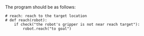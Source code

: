 

The program should be as follows:

```
# reach: reach to the target location
# def reach(robot):
    if check("the robot's gripper is not near reach target"):
        robot.reach("to goal")
```